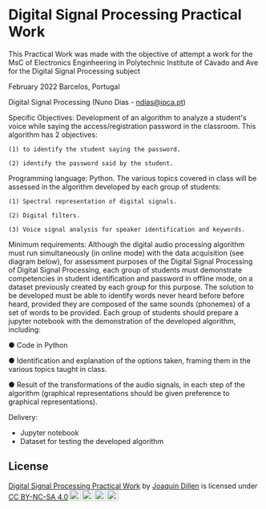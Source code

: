 # Digital Signal Processing Practical Work

This Practical Work was made with the objective of attempt a work for the MsC of Electronics Enginheering in Polytechnic Institute of Cávado and Ave for the Digital Signal Processing subject

February 2022 Barcelos, Portugal

Digital Signal Processing (Nuno Dias - ndias@ipca.pt)

Specific Objectives:
  Development of an algorithm to analyze a student's voice while saying the
  access/registration password in the classroom. This algorithm has 2 objectives: 
  
    (1) to identify the student saying the password.
  
    (2) identify the password said by the student.
  
Programming language: Python.
    The various topics covered in class will be assessed in the algorithm developed by
  each group of students:
 
    (1) Spectral representation of digital signals.
  
    (2) Digital filters.
  
    (3) Voice signal analysis for speaker identification and keywords.
  
Minimum requirements:
    Although the digital audio processing algorithm must run simultaneously (in
  online mode) with the data acquisition (see diagram below), for assessment purposes of the Digital Signal Processing
  of Digital Signal Processing, each group of students must demonstrate competencies in
  student identification and password in offline mode, on a dataset previously created by
  each group for this purpose. The solution to be developed must be able to identify words never heard before
  before heard, provided they are composed of the same sounds (phonemes) of a set of
  words to be provided. Each group of students should prepare a jupyter notebook with the
  demonstration of the developed algorithm, including:
  
● Code in Python

● Identification and explanation of the options taken, framing them in the various topics
taught in class.

● Result of the transformations of the audio signals, in each step of the algorithm (graphical representations should
be given preference to graphical representations).

Delivery:
- Jupyter notebook
- Dataset for testing the developed algorithm

## License
<p xmlns:cc="http://creativecommons.org/ns#" xmlns:dct="http://purl.org/dc/terms/"><a property="dct:title" rel="cc:attributionURL" href="https://github.com/JoaquinDillen/PDS_TP">Digital Signal Processing Practical Work</a> by <a rel="cc:attributionURL dct:creator" property="cc:attributionName" href="https://github.com/JoaquinDillen">Joaquin Dillen</a> is licensed under <a href="http://creativecommons.org/licenses/by-nc-sa/4.0/?ref=chooser-v1" target="_blank" rel="license noopener noreferrer" style="display:inline-block;">CC BY-NC-SA 4.0<img style="height:22px!important;margin-left:3px;vertical-align:text-bottom;" 
src="https://mirrors.creativecommons.org/presskit/icons/cc.svg?ref=chooser-v1"><img style="height:22px!important;margin-left:3px;vertical-align:text-bottom;" src="https://mirrors.creativecommons.org/presskit/icons/by.svg?ref=chooser-v1"><img style="height:22px!important;margin-left:3px;vertical-align:text-bottom;" src="https://mirrors.creativecommons.org/presskit/icons/nc.svg?ref=chooser-v1"><img style="height:22px!important;margin-left:3px;vertical-align:text-bottom;" src="https://mirrors.creativecommons.org/presskit/icons/sa.svg?ref=chooser-v1"></a></p>
